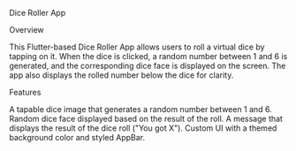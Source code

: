 Dice Roller App

Overview

This Flutter-based Dice Roller App allows users to roll a virtual dice by tapping on it. When the dice is clicked, a random number between 1 and 6 is generated, and the corresponding dice face is displayed on the screen. The app also displays the rolled number below the dice for clarity.


Features

A tapable dice image that generates a random number between 1 and 6.
Random dice face displayed based on the result of the roll.
A message that displays the result of the dice roll ("You got X").
Custom UI with a themed background color and styled AppBar.